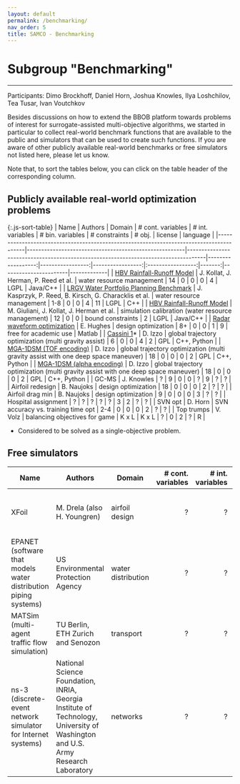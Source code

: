 ```yaml
---
layout: default
permalink: /benchmarking/
nav_order: 5
title: SAMCO - Benchmarking
---
```


# Subgroup "Benchmarking"  #
---

Participants: Dimo Brockhoff, Daniel Horn, Joshua Knowles, Ilya Loshchilov, Tea Tusar, Ivan Voutchkov

Besides discussions on how to extend the BBOB platform towards problems of interest for surrogate-assisted multi-objective algorithms, we started in particular to collect real-world benchmark functions that are available to the public and simulators that can be used to create such functions. If you are aware of other publicly available real-world benchmarks or free simulators not listed here, please let us know.

<!-- Make tables sortable -->
<script type="text/javascript" src="{{site.baseurl}}/sort-table.js"></script>

Note that, to sort the tables below, you can click on the table header of the corresponding column.



## Publicly available real-world optimization problems ##

{:.js-sort-table}
| Name                                                                                    |                   Authors                             | Domain                                                                             | # cont. variables | # int. variables | # bin. variables |   # constraints   | # obj. | license               | language    |
|-----------------------------------------------------------------------------------------|-------------------------------------------------------|------------------------------------------------------------------------------------|------------------:|-----------------:|-----------------:|:-----------------:|-------:|-----------------------|-------------|
| [HBV Rainfall-Runoff Model](http://jdherman.github.io/awr-hbv-benchmark/)	              | J. Kollat, J. Herman, P. Reed et al.	              | water resource management                                                          |                14 |                0 |                0 |         0         |      4 | LGPL                  | Java/C++    |
| [LRGV Water Portfolio Planning Benchmark](https://github.com/jrkasprzyk/LRGV)           | J. Kasprzyk, P. Reed, B. Kirsch, G. Characklis et al. | water resource management                                                          |               1-8 |                0 |                0 |         4         |     11 | LGPL                  | C++         |
| [HBV Rainfall-Runoff Model](https://github.com/jdherman/hbv/)	                          | M. Giuliani, J. Kollat, J. Herman et al.              | simulation calibration (water resource management)                                 |                12 |                0 |                0 | bound constraints |      2 | LGPL                  | Java/C++    |
| [Radar waveform optimization](http://homepage.ntlworld.com/evan.hughes1/)               | E. Hughes                                             | design optimization                                                                |                8+ |                0 |                0 |         1         |      9 | free for academic use | Matlab      |
| [Cassini 1](http://www.esa.int/gsp/ACT/inf/projects/gtop/cassini1.html)*                | D. Izzo	                                              | global trajectory optimization (multi gravity assist)                              |                 6 |                0 |                0 |         4         |      2 | GPL                   | C++, Python |
| [MGA-1DSM (TOF encoding)](http://www.esa.int/gsp/ACT/inf/projects/gtop/mga1dsm.html)    | D. Izzo                                               | global trajectory optimization (multi gravity assist with one deep space maneuver) |                18 |                0 |                0 |         0         |      2 | GPL                   | C++, Python |
| [MGA-1DSM (alpha encoding)](http://www.esa.int/gsp/ACT/inf/projects/gtop/mga1dsm.html)  | D. Izzo                                               | global trajectory optimization (multi gravity assist with one deep space maneuver) |                18 |                0 |                0 |         0         |      2 | GPL                   | C++, Python |
| GC-MS                                                                                   | J. Knowles                                            | ?                                                                                  |                 9 |                0 |                0 |         ?         |      9 |  ?                    | ?           |
| Airfoil redesign                                                                        | B. Naujoks                                            | design optimization                                                                |                18 |                0 |                0 |         0         |      2 |  ?                    | ?           |
| Airfoil drag min                                                                        | B. Naujoks                                            | design optimization                                                                |                 9 |                0 |                0 |         0         |      3 |  ?                    | ?           |
| Hospital assignment                                                                     | ?                                                     | ?                                                                                  |                 ? |                ? |                ? |         3         |      2 |  ?                    | ?           |
| SVN opt                                                                                 | D. Horn                                               | SVN accuracy vs. training time opt                                                 |               2-4 |                0 |                0 |         0         |      2 |  ?                    | ?           |
| Top trumps                                                                              | V. Volz                                               | balancing objectives for game                                                      |             K x L |            K x L |                ? |         0         |      2 |  ?                    | R           |

* Considered to be solved as a single-objective problem.

## Free simulators ##

| Name                                                                                    |                   Authors                                                                                                       | Domain                                                                             | # cont. variables | # int. variables | # bin. variables |   # constraints   | # obj. | license               | language                                 |
|-----------------------------------------------------------------------------------------|---------------------------------------------------------------------------------------------------------------------------------|------------------------------------------------------------------------------------|------------------:|-----------------:|-----------------:|:-----------------:|-------:|-----------------------|------------------------------------------|
| XFoil	                                                                                  | M. Drela (also H. Youngren)	                                                                                                    | airfoil design                                                                     |                 ? |               ?  |               ?  |                ?  |      ? | GPL                   | C/Fortran 77, support for Win32 and Unix |
| EPANET (software that models water distribution piping systems)                         | US Environmental Protection Agency                                                                                              | water distribution                                                                 |                 ? |               ?  |               ?  |                ?  |      ? | none (public domain)  | DLL (Windows)                            |
| MATSim (multi-agent traffic flow simulation)                                            | TU Berlin, ETH Zurich and Senozon                                                                                               | transport                                                                          |                 ? |               ?  |               ?  |                ?  |      ? | GPL                   | Java                                     |
| ns-3 (discrete-event network simulator for Internet systems)                            | National Science Foundation, INRIA, Georgia Institute of Technology, University of Washington and U.S. Army Research Laboratory | networks                                                                           |                 ? |               ?  |               ?  |                ?  |      ? | GPL                   | Java                                     |





<link rel="stylesheet" href="{{ '/assets/css/custom.css' | relative_url }}"/>
